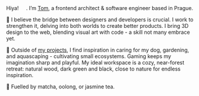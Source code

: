 Hiya! <img width="16" src="https://slackmojis.com/emojis/82398-oh_waveq/download"></img>. I’m [Tom](https://grusz.dev/), a frontend architect & software engineer based in Prague.

🎨 I believe the bridge between designers and developers is crucial. I work to strengthen it, delving into both worlds to create better products. I bring 3D design to the web, blending visual art with code - a skill not many embrace yet.

🌲 Outside of [my projects](https://grusz.dev/#portfolio), I find inspiration in caring for my dog, gardening, and aquascaping - cultivating small ecosystems. Gaming keeps my imagination sharp and playful. My ideal workspace is a cozy, near-forest retreat: natural wood, dark green and black, close to nature for endless inspiration.

🧋 Fuelled by matcha, oolong, or jasmine tea.

